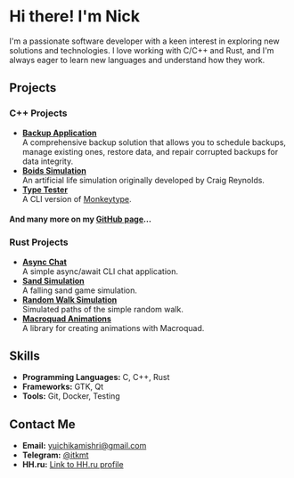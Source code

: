 # Hi there! I'm Nick

I'm a passionate software developer with a keen interest in exploring new solutions and technologies. I love working with C/C++ and Rust, and I'm always eager to learn new languages and understand how they work.

## Projects

### C++ Projects
- **[Backup Application](https://github.com/YuichiKamishiro/backup_app)**\
  A comprehensive backup solution that allows you to schedule backups, manage existing ones, restore data, and repair corrupted backups for data integrity.
- **[Boids Simulation](https://github.com/YuichiKamishiro/boids-simulation)**\
  An artificial life simulation originally developed by Craig Reynolds.
- **[Type Tester](https://github.com/YuichiKamishiro/type_tester)**\
  A CLI version of [Monkeytype](https://monkeytype.com/).

#### And many more on my [GitHub page](https://github.com/YuichiKamishiro)...

### Rust Projects
- **[Async Chat](https://github.com/YuichiKamishiro/async-chat)**\
  A simple async/await CLI chat application.
- **[Sand Simulation](https://github.com/YuichiKamishiro/sand-simulation)**\
  A falling sand game simulation.
- **[Random Walk Simulation](https://github.com/YuichiKamishiro/random-walk)**\
  Simulated paths of the simple random walk.
- **[Macroquad Animations](https://github.com/YuichiKamishiro/macroquad-animations)**\
  A library for creating animations with Macroquad.

## Skills

- **Programming Languages:** C, C++, Rust
- **Frameworks:** GTK, Qt
- **Tools:** Git, Docker, Testing

## Contact Me

- **Email:** [yuichikamishri@gmail.com](mailto:yuichikamishiro@gmail.com)
- **Telegram:** [@itkmt](https://t.me/itkmt)
- **HH.ru:** [Link to HH.ru profile](#)
